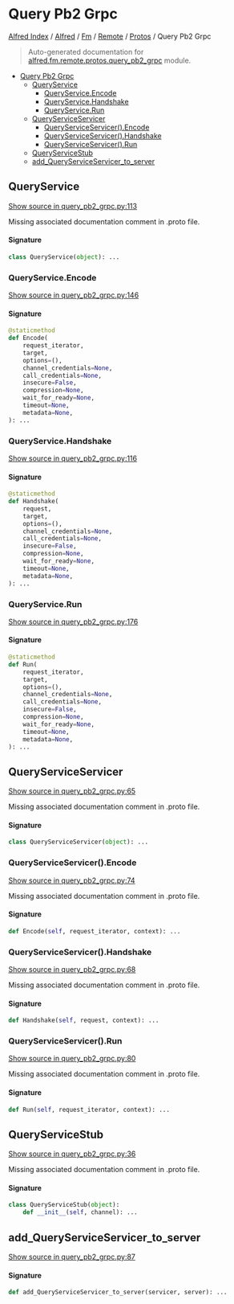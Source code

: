 # Query Pb2 Grpc

[Alfred Index](../../../../README.md#alfred-index) / [Alfred](../../../index.md#alfred) / [Fm](../../index.md#fm) / [Remote](../index.md#remote) / [Protos](./index.md#protos) / Query Pb2 Grpc

> Auto-generated documentation for [alfred.fm.remote.protos.query_pb2_grpc](../../../../../alfred/fm/remote/protos/query_pb2_grpc.py) module.

- [Query Pb2 Grpc](#query-pb2-grpc)
  - [QueryService](#queryservice)
    - [QueryService.Encode](#queryserviceencode)
    - [QueryService.Handshake](#queryservicehandshake)
    - [QueryService.Run](#queryservicerun)
  - [QueryServiceServicer](#queryserviceservicer)
    - [QueryServiceServicer().Encode](#queryserviceservicer()encode)
    - [QueryServiceServicer().Handshake](#queryserviceservicer()handshake)
    - [QueryServiceServicer().Run](#queryserviceservicer()run)
  - [QueryServiceStub](#queryservicestub)
  - [add_QueryServiceServicer_to_server](#add_queryserviceservicer_to_server)

## QueryService

[Show source in query_pb2_grpc.py:113](../../../../../alfred/fm/remote/protos/query_pb2_grpc.py#L113)

Missing associated documentation comment in .proto file.

#### Signature

```python
class QueryService(object): ...
```

### QueryService.Encode

[Show source in query_pb2_grpc.py:146](../../../../../alfred/fm/remote/protos/query_pb2_grpc.py#L146)

#### Signature

```python
@staticmethod
def Encode(
    request_iterator,
    target,
    options=(),
    channel_credentials=None,
    call_credentials=None,
    insecure=False,
    compression=None,
    wait_for_ready=None,
    timeout=None,
    metadata=None,
): ...
```

### QueryService.Handshake

[Show source in query_pb2_grpc.py:116](../../../../../alfred/fm/remote/protos/query_pb2_grpc.py#L116)

#### Signature

```python
@staticmethod
def Handshake(
    request,
    target,
    options=(),
    channel_credentials=None,
    call_credentials=None,
    insecure=False,
    compression=None,
    wait_for_ready=None,
    timeout=None,
    metadata=None,
): ...
```

### QueryService.Run

[Show source in query_pb2_grpc.py:176](../../../../../alfred/fm/remote/protos/query_pb2_grpc.py#L176)

#### Signature

```python
@staticmethod
def Run(
    request_iterator,
    target,
    options=(),
    channel_credentials=None,
    call_credentials=None,
    insecure=False,
    compression=None,
    wait_for_ready=None,
    timeout=None,
    metadata=None,
): ...
```



## QueryServiceServicer

[Show source in query_pb2_grpc.py:65](../../../../../alfred/fm/remote/protos/query_pb2_grpc.py#L65)

Missing associated documentation comment in .proto file.

#### Signature

```python
class QueryServiceServicer(object): ...
```

### QueryServiceServicer().Encode

[Show source in query_pb2_grpc.py:74](../../../../../alfred/fm/remote/protos/query_pb2_grpc.py#L74)

Missing associated documentation comment in .proto file.

#### Signature

```python
def Encode(self, request_iterator, context): ...
```

### QueryServiceServicer().Handshake

[Show source in query_pb2_grpc.py:68](../../../../../alfred/fm/remote/protos/query_pb2_grpc.py#L68)

Missing associated documentation comment in .proto file.

#### Signature

```python
def Handshake(self, request, context): ...
```

### QueryServiceServicer().Run

[Show source in query_pb2_grpc.py:80](../../../../../alfred/fm/remote/protos/query_pb2_grpc.py#L80)

Missing associated documentation comment in .proto file.

#### Signature

```python
def Run(self, request_iterator, context): ...
```



## QueryServiceStub

[Show source in query_pb2_grpc.py:36](../../../../../alfred/fm/remote/protos/query_pb2_grpc.py#L36)

Missing associated documentation comment in .proto file.

#### Signature

```python
class QueryServiceStub(object):
    def __init__(self, channel): ...
```



## add_QueryServiceServicer_to_server

[Show source in query_pb2_grpc.py:87](../../../../../alfred/fm/remote/protos/query_pb2_grpc.py#L87)

#### Signature

```python
def add_QueryServiceServicer_to_server(servicer, server): ...
```